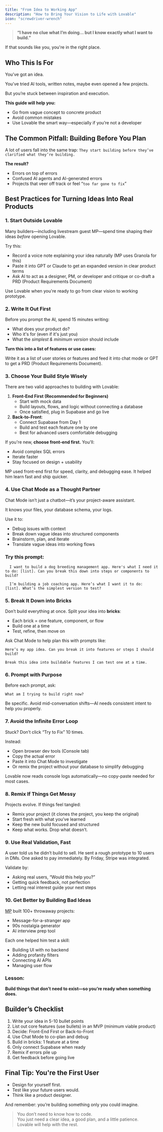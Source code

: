 ```yaml
---
title: "From Idea to Working App"
description: "How to Bring Your Vision to Life with Lovable"
icon: "screwdriver-wrench"
---
```


> **“I have no clue what I’m doing... but I know exactly what I want to build.”**

If that sounds like you, you're in the right place.

## Who This Is For

You’ve got an idea.

You’ve tried AI tools, written notes, maybe even opened a few projects.

But you’re stuck between inspiration and execution.

**This guide will help you:**

- Go from vague concept to concrete product
- Avoid common mistakes
- Use Lovable the smart way—especially if you’re not a developer

## The Common Pitfall: Building Before You Plan

A lot of users fall into the same trap: `They start building before they’ve clarified what they’re building.`

**The result?**

- Errors on top of errors
- Confused AI agents and AI-generated errors
- Projects that veer off track or feel “`too far gone to fix`”

## Best Practices for Turning Ideas Into Real Products

### 1. Start Outside Lovable

Many builders—including livestream guest MP—spend time shaping their ideas _before_ opening Lovable.

Try this:

- Record a voice note explaining your idea naturally (MP uses Granola for this)
- Paste it into GPT or Claude to get an expanded version in clear product terms
- Ask AI to act as a designer, PM, or developer and critique or co-draft a PRD (Product Requirements Document)

Use Lovable when you're ready to go from clear vision to working prototype.

### 2. **Write It Out First**

Before you prompt the AI, spend 15 minutes writing:

- What does your product do?
- Who it's for (even if it's just you)
- What the _simplest & minimum version_ should include

**Turn this into a list of features or use cases:**

  Write it as a list of user stories or features and feed it into chat mode or GPT to get a PRD (Product Requirements Document).

### 3. Choose Your Build Style Wisely

There are two valid approaches to building with Lovable:

1. **Front-End First (Recommended for Beginners)**
   - Start with mock data
   - Build layouts, flows, and logic without connecting a database
   - Once satisfied, plug in Supabase and go live
2. **Back-to-Front**:
   - Connect Supabase from Day 1
   - Build and test each feature one by one
   - Best for advanced users comfortable debugging

If you're new, **choose front-end first.** You'll:

- Avoid complex SQL errors
- Iterate faster
- Stay focused on design \+ usability

MP used front-end first for speed, clarity, and debugging ease. It helped him learn fast and ship quicker.

### 4. Use Chat Mode as a Thought Partner

Chat Mode isn’t just a chatbot—it’s your project-aware assistant.

It knows your files, your database schema, your logs.

Use it to:

- Debug issues with context
- Break down vague ideas into structured components
- Brainstorm, plan, and iterate
- Translate vague ideas into working flows

### Try this prompt:
```
  I want to build a dog breeding management app. Here's what I need it to do: [list]. Can you break this down into steps or components to build?
  
  I’m building a job coaching app. Here’s what I want it to do: [list]. What’s the simplest version to test?
  ```

### 5. Break It Down into Bricks

Don’t build everything at once. Split your idea into **bricks**:

- Each brick = one feature, component, or flow
- Build one at a time
- Test, refine, then move on

Ask Chat Mode to help plan this with prompts like:

```
Here’s my app idea. Can you break it into features or steps I should build?
```

```
Break this idea into buildable features I can test one at a time.
```

### 6. **Prompt with Purpose**

Before each prompt, ask:

```
What am I trying to build right now?
```

Be specific. Avoid mid-conversation shifts—AI needs consistent intent to help you properly.

### 7. Avoid the Infinite Error Loop

Stuck? Don’t click “Try to Fix” 10 times.

Instead:

- Open browser dev tools (Console tab)
- Copy the actual error
- Paste it into Chat Mode to investigate
- Or remix the project without your database to simplify debugging

Lovable now reads console logs automatically—no copy-paste needed for most cases.

### 8. Remix If Things Get Messy

Projects evolve. If things feel tangled:

- Remix your project (it clones the project, you keep the original)
- Start fresh with what you’ve learned
- Keep the new build focused and structured
- Keep what works. Drop what doesn’t.

### 9. **Use Real Validation, Fast**

A user told us he didn’t build to sell. He sent a rough prototype to 10 users in DMs. One asked to pay immediately. By Friday, Stripe was integrated.

Validate by:

- Asking real users, “Would this help you?”
- Getting quick feedback, not perfection
- Letting real interest guide your next steps

### 10. Get Better by Building Bad Ideas

[MP](https://www.youtube.com/watch?v=mwHNw8aeYCI&ab_channel=Lovable) built 100\+ throwaway projects:

- Message-for-a-stranger app
- 90s nostalgia generator
- AI interview prep tool

Each one helped him test a skill:

- Building UI with no backend
- Adding profanity filters
- Connecting AI APIs
- Managing user flow

### Lesson:
**Build things that don’t need to exist—so you’re ready when something does.**

## Builder’s Checklist

1. Write your idea in 5-10 bullet points
2. List out core features (use bullets) in an MVP (minimum viable product)
3. Decide: Front-End First or Back-to-Front
4. Use Chat Mode to co-plan and debug
5. Build in bricks: 1 feature at a time
6. Only connect Supabase when ready
7. Remix if errors pile up
8. Get feedback before going live

## Final Tip: You're the First User

- Design for yourself first.
- Test like your future users would.
- Think like a product designer.

And remember: you’re building something only you could imagine.

> You don’t need to know how to code.\
> You just need a clear idea, a good plan, and a little patience.\
> Lovable will help with the rest.